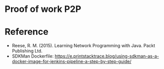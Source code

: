 # Proof of work P2P

# Reference
- Reese, R. M. (2015). Learning Network Programming with Java. Packt Publishing Ltd.
- SDKMan Dockerfile: https://e.printstacktrace.blog/using-sdkman-as-a-docker-image-for-jenkins-pipeline-a-step-by-step-guide/